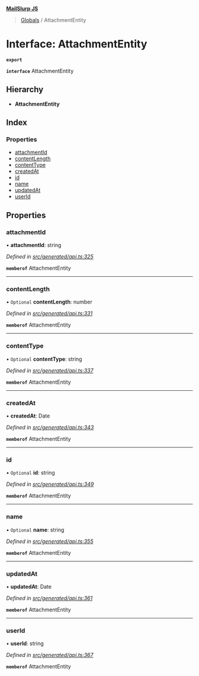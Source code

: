 **[MailSlurp JS](../README.md)**

> [Globals](../README.md) / AttachmentEntity

# Interface: AttachmentEntity

**`export`** 

**`interface`** AttachmentEntity

## Hierarchy

* **AttachmentEntity**

## Index

### Properties

* [attachmentId](attachmententity.md#attachmentid)
* [contentLength](attachmententity.md#contentlength)
* [contentType](attachmententity.md#contenttype)
* [createdAt](attachmententity.md#createdat)
* [id](attachmententity.md#id)
* [name](attachmententity.md#name)
* [updatedAt](attachmententity.md#updatedat)
* [userId](attachmententity.md#userid)

## Properties

### attachmentId

•  **attachmentId**: string

*Defined in [src/generated/api.ts:325](https://github.com/mailslurp/mailslurp-client/blob/cce5bf2/src/generated/api.ts#L325)*

**`memberof`** AttachmentEntity

___

### contentLength

• `Optional` **contentLength**: number

*Defined in [src/generated/api.ts:331](https://github.com/mailslurp/mailslurp-client/blob/cce5bf2/src/generated/api.ts#L331)*

**`memberof`** AttachmentEntity

___

### contentType

• `Optional` **contentType**: string

*Defined in [src/generated/api.ts:337](https://github.com/mailslurp/mailslurp-client/blob/cce5bf2/src/generated/api.ts#L337)*

**`memberof`** AttachmentEntity

___

### createdAt

•  **createdAt**: Date

*Defined in [src/generated/api.ts:343](https://github.com/mailslurp/mailslurp-client/blob/cce5bf2/src/generated/api.ts#L343)*

**`memberof`** AttachmentEntity

___

### id

• `Optional` **id**: string

*Defined in [src/generated/api.ts:349](https://github.com/mailslurp/mailslurp-client/blob/cce5bf2/src/generated/api.ts#L349)*

**`memberof`** AttachmentEntity

___

### name

• `Optional` **name**: string

*Defined in [src/generated/api.ts:355](https://github.com/mailslurp/mailslurp-client/blob/cce5bf2/src/generated/api.ts#L355)*

**`memberof`** AttachmentEntity

___

### updatedAt

•  **updatedAt**: Date

*Defined in [src/generated/api.ts:361](https://github.com/mailslurp/mailslurp-client/blob/cce5bf2/src/generated/api.ts#L361)*

**`memberof`** AttachmentEntity

___

### userId

•  **userId**: string

*Defined in [src/generated/api.ts:367](https://github.com/mailslurp/mailslurp-client/blob/cce5bf2/src/generated/api.ts#L367)*

**`memberof`** AttachmentEntity
